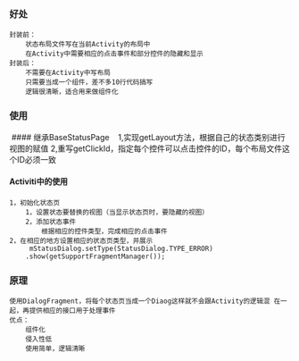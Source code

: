 ### 好处
    封装前：
        状态布局文件写在当前Activity的布局中
        在Activity中需要相应的点击事件和部分控件的隐藏和显示
    封装后：
        不需要在Activity中写布局
        只需要当成一个组件，差不多10行代码搞写
        逻辑很清晰，适合用来做组件化
### 使用
  #### 继承BaseStatusPage
    1,实现getLayout方法，根据自己的状态类别进行视图的赋值
    2,重写getClickId，指定每个控件可以点击控件的ID，每个布局文件这个ID必须一致
  ####  Activiti中的使用
    1，初始化状态页
        1，设置状态要替换的视图（当显示状态页时，要隐藏的视图）
        2，添加状态事件
            根据相应的控件类型，完成相应的点击事件
    2，在相应的地方设置相应的状态页类型，并展示
         mStatusDialog.setType(StatusDialog.TYPE_ERROR)
        .show(getSupportFragmentManager());
    
### 原理
    使用DialogFragment，将每个状态页当成一个Diaog这样就不会跟Activity的逻辑混 在一起，再提供相应的接口用于处理事件
    优点：
        组件化
        侵入性低
        使用简单，逻辑清晰
